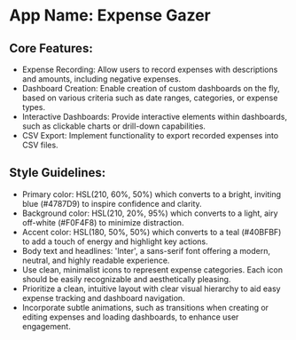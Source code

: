 # **App Name**: Expense Gazer

## Core Features:

- Expense Recording: Allow users to record expenses with descriptions and amounts, including negative expenses.
- Dashboard Creation: Enable creation of custom dashboards on the fly, based on various criteria such as date ranges, categories, or expense types.
- Interactive Dashboards: Provide interactive elements within dashboards, such as clickable charts or drill-down capabilities.
- CSV Export: Implement functionality to export recorded expenses into CSV files.

## Style Guidelines:

- Primary color: HSL(210, 60%, 50%) which converts to a bright, inviting blue (#4787D9) to inspire confidence and clarity.
- Background color: HSL(210, 20%, 95%) which converts to a light, airy off-white (#F0F4F8) to minimize distraction.
- Accent color: HSL(180, 50%, 50%) which converts to a teal (#40BFBF) to add a touch of energy and highlight key actions.
- Body text and headlines: 'Inter', a sans-serif font offering a modern, neutral, and highly readable experience.
- Use clean, minimalist icons to represent expense categories. Each icon should be easily recognizable and aesthetically pleasing.
- Prioritize a clean, intuitive layout with clear visual hierarchy to aid easy expense tracking and dashboard navigation.
- Incorporate subtle animations, such as transitions when creating or editing expenses and loading dashboards, to enhance user engagement.